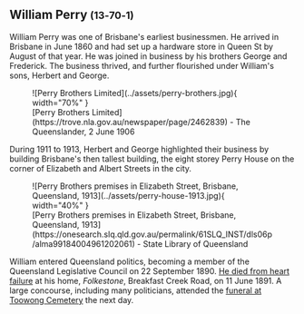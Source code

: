 ## William Perry <small>(13‑70‑1)</small>

William Perry was one of Brisbane's earliest businessmen. He arrived in Brisbane in June 1860 and had set up a hardware store in Queen St by August of that year. He was joined in business by his brothers George and Frederick. The business thrived, and further flourished under William's sons, Herbert and George. 

<figure markdown>
  ![Perry Brothers Limited](../assets/perry-brothers.jpg){ width="70%" }
  <figcaption markdown>[Perry Brothers Limited](https://trove.nla.gov.au/newspaper/page/2462839) -  The Queenslander, 2 June 1906</figcaption>
</figure>

During 1911 to 1913, Herbert and George highlighted their business by building Brisbane's then tallest building, the eight storey Perry House on the corner of Elizabeth and Albert Streets in the city.

<figure markdown>
  ![Perry Brothers premises in Elizabeth Street, Brisbane, Queensland, 1913](../assets/perry-house-1913.jpg){ width="40%" }
  <figcaption markdown>[Perry Brothers premises in Elizabeth Street, Brisbane, Queensland, 1913](https://onesearch.slq.qld.gov.au/permalink/61SLQ_INST/dls06p/alma99184004961202061) - State Library of Queensland</figcaption>
</figure>

William entered Queensland politics, becoming a member of the Queensland Legislative Council on 22 September 1890. [He died from heart failure](https://trove.nla.gov.au/newspaper/article/146871483) at his home, *Folkestone*, Breakfast Creek Road, on 11 June 1891. A large concourse, including many politicians, attended the [funeral at Toowong Cemetery](https://trove.nla.gov.au/newspaper/article/172683331) the next day.
